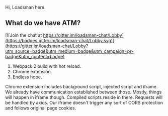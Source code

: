 Hi, Loadsman here.

## What do we have ATM?

[![Join the chat at https://gitter.im/loadsman-chat/Lobby](https://badges.gitter.im/loadsman-chat/Lobby.svg)](https://gitter.im/loadsman-chat/Lobby?utm_source=badge&utm_medium=badge&utm_campaign=pr-badge&utm_content=badge)

1. Webpack 2 build with hot reload.
2. Chrome extension.
3. Endless hope.
  
Chrome extension includes background script, injected script and iframe. We already have communication established between those. Mostly, things will happen in iframe though. Compiled scripts reside in there. Requests will be handled by axios. Our iframe doesn't trigger any sort of CORS protection and follows original page cookies.
  
